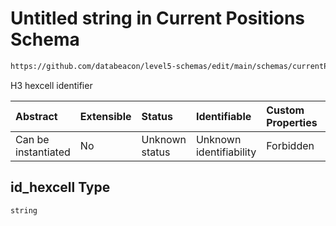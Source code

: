 # Untitled string in Current Positions Schema

```txt
https://github.com/databeacon/level5-schemas/edit/main/schemas/currentPositions.schema.json#/properties/id_hexcell
```

H3 hexcell identifier

| Abstract            | Extensible | Status         | Identifiable            | Custom Properties | Additional Properties | Access Restrictions | Defined In                                                                                      |
| :------------------ | :--------- | :------------- | :---------------------- | :---------------- | :-------------------- | :------------------ | :---------------------------------------------------------------------------------------------- |
| Can be instantiated | No         | Unknown status | Unknown identifiability | Forbidden         | Allowed               | none                | [currentPositions.schema.json\*](../../out/currentPositions.schema.json "open original schema") |

## id\_hexcell Type

`string`
